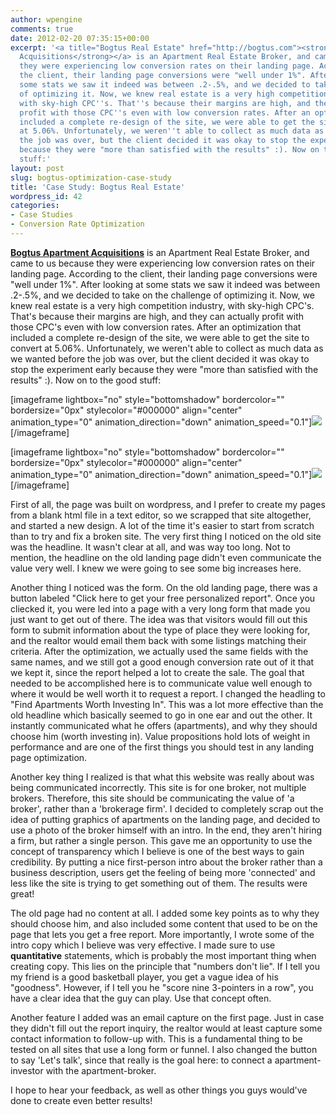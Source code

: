 ```yaml
---
author: wpengine
comments: true
date: 2012-02-20 07:35:15+00:00
excerpt: '<a title="Bogtus Real Estate" href="http://bogtus.com"><strong>Bogtus Apartment
  Acquisitions</strong></a> is an Apartment Real Estate Broker, and came to us because
  they were experiencing low conversion rates on their landing page. According to
  the client, their landing page conversions were "well under 1%". After looking at
  some stats we saw it indeed was between .2-.5%, and we decided to take on the challenge
  of optimizing it. Now, we knew real estate is a very high competition industry,
  with sky-high CPC''s. That''s because their margins are high, and they can actually
  profit with those CPC''s even with low conversion rates. After an optimization that
  included a complete re-design of the site, we were able to get the site to convert
  at 5.06%. Unfortunately, we weren''t able to collect as much data as we wanted before
  the job was over, but the client decided it was okay to stop the experiment early
  because they were "more than satisfied with the results" :). Now on to the good
  stuff:'
layout: post
slug: bogtus-optimization-case-study
title: 'Case Study: Bogtus Real Estate'
wordpress_id: 42
categories:
- Case Studies
- Conversion Rate Optimization
---
```


[**Bogtus Apartment Acquisitions**](http://bogtus.com) is an Apartment Real Estate Broker, and came to us because they were experiencing low conversion rates on their landing page. According to the client, their landing page conversions were "well under 1%". After looking at some stats we saw it indeed was between .2-.5%, and we decided to take on the challenge of optimizing it. Now, we knew real estate is a very high competition industry, with sky-high CPC's. That's because their margins are high, and they can actually profit with those CPC's even with low conversion rates. After an optimization that included a complete re-design of the site, we were able to get the site to convert at 5.06%. Unfortunately, we weren't able to collect as much data as we wanted before the job was over, but the client decided it was okay to stop the experiment early because they were "more than satisfied with the results" :). Now on to the good stuff:



[imageframe lightbox="no" style="bottomshadow" bordercolor="" bordersize="0px" stylecolor="#000000" align="center" animation_type="0" animation_direction="down" animation_speed="0.1"]![](http://convertify.io/wp-content/uploads/2012/02/1.png)[/imageframe]



[imageframe lightbox="no" style="bottomshadow" bordercolor="" bordersize="0px" stylecolor="#000000" align="center" animation_type="0" animation_direction="down" animation_speed="0.1"]![](http://convertify.io/wp-content/uploads/2012/02/2.png)[/imageframe]



First of all, the page was built on wordpress, and I prefer to create my pages from a blank html file in a text editor, so we scrapped that site altogether, and started a new design. A lot of the time it's easier to start from scratch than to try and fix a broken site. The very first thing I noticed on the old site was the headline. It wasn't clear at all, and was way too long. Not to mention, the headline on the old landing page didn't even communicate the value very well. I knew we were going to see some big increases here.

Another thing I noticed was the form. On the old landing page, there was a button labeled "Click here to get your free personalized report". Once you cliecked it, you were led into a page with a very long form that made you just want to get out of there. The idea was that visitors would fill out this form to submit information about the type of place they were looking for, and the realtor would email them back with some listings matching their criteria. After the optimization, we actually used the same fields with the same names, and we still got a good enough conversion rate out of it that we kept it, since the report helped a lot to create the sale. The goal that needed to be accomplished here is to communicate value well enough to where it would be well worth it to request a report. I changed the headling to "Find Apartments Worth Investing In". This was a lot more effective than the old headline which basically seemed to go in one ear and out the other. It instantly communicated what he offers (apartments), and why they should choose him (worth investing in). Value propositions hold lots of weight in performance and are one of the first things you should test in any landing page optimization.

Another key thing I realized is that what this website was really about was being communicated incorrectly. This site is for one broker, not multiple brokers. Therefore, this site should be communicating the value of 'a broker', rather than a 'brokerage firm'. I decided to completely scrap out the idea of putting graphics of apartments on the landing page, and decided to use a photo of the broker himself with an intro. In the end, they aren't hiring a firm, but rather a single person. This gave me an opportunity to use the concept of transparency which I believe is one of the best ways to gain credibility. By putting a nice first-person intro about the broker rather than a business description, users get the feeling of being more 'connected' and less like the site is trying to get something out of them. The results were great!

The old page had no content at all. I added some key points as to why they should choose him, and also included some content that used to be on the page that lets you get a free report. More importantly, I wrote some of the intro copy which I believe was very effective. I made sure to use **quantitative** statements, which is probably the most important thing when creating copy. This lies on the principle that "numbers don't lie". If I tell you my friend is a good basketball player, you get a vague idea of his "goodness". However, if I tell you he "score nine 3-pointers in a row", you have a clear idea that the guy can play. Use that concept often.

Another feature I added was an email capture on the first page. Just in case they didn't fill out the report inquiry, the realtor would at least capture some contact information to follow-up with. This is a fundamental thing to be tested on all sites that use a long form or funnel. I also changed the button to say 'Let's talk', since that really is the goal here: to connect a apartment-investor with the apartment-broker.

I hope to hear your feedback, as well as other things you guys would've done to create even better results!
